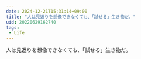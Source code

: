 ```yaml
---
date: 2024-12-21T15:31:14+09:00
title: "人は見返りを想像できなくても、「試せる」生き物だ。"
uid: 20220629162740
tags:
 - Life
---
```


人は見返りを想像できなくても、「試せる」生き物だ。